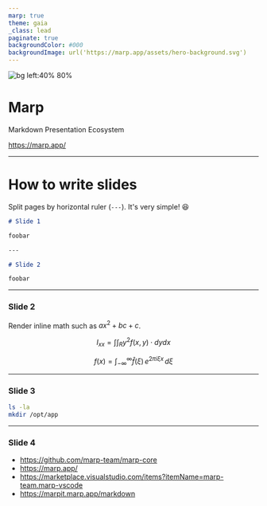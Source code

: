 ```yaml
---
marp: true
theme: gaia
_class: lead
paginate: true
backgroundColor: #000
backgroundImage: url('https://marp.app/assets/hero-background.svg')
---
```


![bg left:40% 80%](https://marp.app/assets/marp.svg)

# **Marp**

Markdown Presentation Ecosystem

https://marp.app/

---

# How to write slides

Split pages by horizontal ruler (`---`). It's very simple! :satisfied:

```markdown
# Slide 1

foobar

---

# Slide 2

foobar
```

---

### Slide 2

Render inline math such as $ax^2+bc+c$.

$$ I_{xx}=\int\int_Ry^2f(x,y)\cdot{}dydx $$

$$
f(x) = \int_{-\infty}^\infty
    \hat f(\xi)\,e^{2 \pi i \xi x}
    \,d\xi
$$

---

### Slide 3

```bash
ls -la
mkdir /opt/app
```

---

### Slide 4

-   https://github.com/marp-team/marp-core
-   https://marp.app/
-   https://marketplace.visualstudio.com/items?itemName=marp-team.marp-vscode
-   https://marpit.marp.app/markdown
